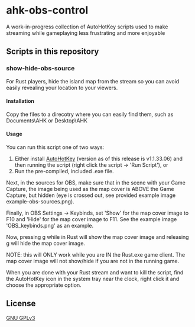 # ahk-obs-control

A work-in-progress collection of AutoHotKey scripts used to make streaming while gameplaying less frustrating and more enjoyable

## Scripts in this repository

### show-hide-obs-source

For Rust players, hide the island map from the stream so you can avoid easily revealing your location to your viewers.

#### Installation

Copy the files to a direcotry where you can easily find them, such as Documents\AHK or Desktop\AHK

#### Usage

You can run this script one of two ways: 
1. Either install [AutoHotKey](https://www.autohotkey.com/download/) (version as of this release is v1.1.33.06) and then running the script (right click the script -> 'Run Script'), or
2. Run the pre-compiled, included .exe file.

Next, in the sources for OBS, make sure that in the scene with your Game Capture, the image being used as the map cover is ABOVE the Game Capture, but hidden (eye is crossed out, see provided example image example-obs-sources.png).

Finally, in OBS Settings -> Keybinds, set 'Show' for the map cover image to F10 and 'Hide' for the map cover image to F11. See the example image 'OBS_keybinds.png' as an example.

Now, pressing g while in Rust will show the map cover image and releasing g will hide the map cover image.

NOTE: this will ONLY work while you are IN the Rust.exe game client. The map cover image will not show/hide if you are not in the running game.

When you are done with your Rust stream and want to kill the script, find the AutoHotKey icon in the system tray near the clock, right click it and choose the appropriate option.

## License

[GNU GPLv3](https://choosealicense.com/licenses/gpl-3.0/)